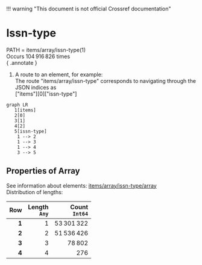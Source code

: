 !!! warning "This document is not official Crossref documentation"
# Issn-type
PATH = items/array/issn-type(1)  
Occurs 104 916 826 times  
{ .annotate }

1. A route to an element, for example:  
   The route "items/array/issn-type" corresponds to navigating through the JSON indices as  
   ["items"][0]["issn-type"]  

```mermaid
graph LR
   1[items]
   2[0]
   3[1]
   4[2]
   5[issn-type]
    1 --> 2
    1 --> 3
    1 --> 4
    3 --> 5
```


## Properties of Array
See information about elements: [items/array/issn-type/array](array/index.md)  
Distribution of lengths:  

| **Row** | **Length**<br>`Any` | **Count**<br>`Int64` |
|--------:|--------------------:|---------------------:|
| **1**   | 1                   | 53 301 322           |
| **2**   | 2                   | 51 536 426           |
| **3**   | 3                   | 78 802               |
| **4**   | 4                   | 276                  |

